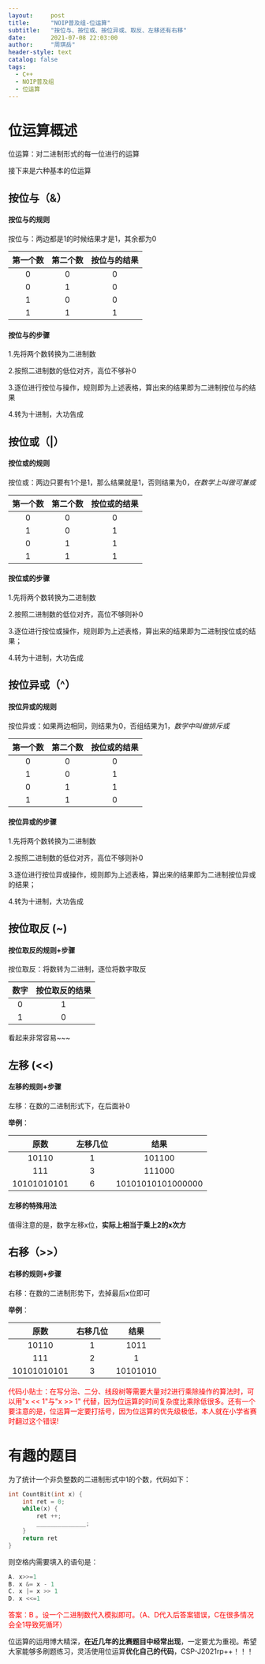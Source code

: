 ```yaml
---
layout:     post
title:      "NOIP普及组-位运算"
subtitle:   "按位与、按位或、按位异或、取反、左移还有右移"
date:       2021-07-08 22:03:00
author:     "周琪岳"
header-style: text
catalog: false
tags: 
  - C++
  - NOIP普及组
  - 位运算
---
```

# 位运算概述

位运算：对二进制形式的每一位进行的运算

接下来是六种基本的位运算

## 按位与（&）

#### 按位与的规则

按位与：两边都是1的时候结果才是1，其余都为0

| 第一个数 | 第二个数 | 按位与的结果 |
| :------: | :------: | :----------: |
|    0     |    0     |      0       |
|    0     |    1     |      0       |
|    1     |    0     |      0       |
|    1     |    1     |      1       |

#### 按位与的步骤

1.先将两个数转换为二进制数

2.按照二进制数的低位对齐，高位不够补0

3.逐位进行按位与操作，规则即为上述表格，算出来的结果即为二进制按位与的结果

4.转为十进制，大功告成

## 按位或（|）

#### 按位或的规则

按位或：两边只要有1个是1，那么结果就是1，否则结果为0，*在数学上叫做可兼或*

| 第一个数 | 第二个数 | 按位或的结果 |
| :------: | :------: | :----------: |
|    0     |    0     |      0       |
|    1     |    0     |      1       |
|    0     |    1     |      1       |
|    1     |    1     |      1       |

#### 按位或的步骤

1.先将两个数转换为二进制数

2.按照二进制数的低位对齐，高位不够则补0

3.逐位进行按位或操作，规则即为上述表格，算出来的结果即为二进制按位或的结果；

4.转为十进制，大功告成

## 按位异或（^）

#### 按位异或的规则

按位异或：如果两边相同，则结果为0，否组结果为1，*数学中叫做排斥或*

| 第一个数 | 第二个数 | 按位或的结果 |
| :------: | :------: | :----------: |
|    0     |    0     |      0       |
|    1     |    0     |      1       |
|    0     |    1     |      1       |
|    1     |    1     |      0       |

#### 按位异或的步骤

1.先将两个数转换为二进制数

2.按照二进制数的低位对齐，高位不够则补0

3.逐位进行按位异或操作，规则即为上述表格，算出来的结果即为二进制按位异或的结果；

4.转为十进制，大功告成

## 按位取反 (~)

#### 按位取反的规则+步骤 

按位取反：将数转为二进制，逐位将数字取反

| 数字 | 按位取反的结果 |
| :--: | :------------: |
|  0   |       1        |
|  1   |       0        |

看起来非常容易~~~

## 左移 (<<)

#### 左移的规则+步骤

左移：在数的二进制形式下，在后面补0

**举例**：

|    原数     | 左移几位 |       结果        |
| :---------: | :------: | :---------------: |
|    10110    |    1     |      101100       |
|     111     |    3     |      111000       |
| 10101010101 |    6     | 10101010101000000 |

#### 左移的特殊用法

值得注意的是，数字左移x位，**实际上相当于乘上2的x次方**

## 右移（>>）

#### 右移的规则+步骤

右移：在数的二进制形势下，去掉最后x位即可

**举例**：

|    原数     | 右移几位 |   结果   |
| :---------: | :------: | :------: |
|    10110    |    1     |   1011   |
|     111     |    2     |    1     |
| 10101010101 |    3     | 10101010 |

<font color=#FF0000>代码小贴士：在写分治、二分、线段树等需要大量对2进行乘除操作的算法时，可以用"x << 1"与"x >> 1" 代替，因为位运算的时间复杂度比乘除低很多。还有一个要注意的是，位运算一定要打括号，因为位运算的优先级极低，本人就在小学省赛时翻过这个错误! </font>

# 有趣的题目

为了统计一个非负整数的二进制形式中1的个数，代码如下：

```c++
int CountBit(int x) {
    int ret = 0;
    while(x) {
        ret ++;
        ______________;
    }
    return ret
}
```

则空格内需要填入的语句是：

```c++
A. x>>=1
B. x &= x - 1
C. x |= x >> 1
D. x <<=1
```

<font color="FF0000">答案：B 。设一个二进制数代入模拟即可。（A、D代入后答案错误，C在很多情况会全1导致死循环）</font>

 

位运算的运用博大精深，**在近几年的比赛题目中经常出现**，一定要尤为重视。希望大家能够多刷题练习，灵活使用位运算**优化自己的代码**，CSP-J2021rp++！！！


